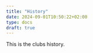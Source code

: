```yaml
---
title: "History"
date: 2024-09-01T10:50:22+02:00
type: docs
draft: true
---
```


This is the clubs history.